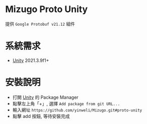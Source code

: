 # Mizugo Proto Unity
提供 `Google Protobuf v21.12` 組件

# 系統需求
- [Unity] 2021.3.9f1+

# 安裝說明
- 打開 [Unity] 的 Package Manager
- 點擊左上角「+」, 選擇 `Add package from git URL...`
- 輸入網址 `https://github.com/yinweli/Mizugo.git#proto-unity`
- 點擊 add 按鈕, 等待安裝完成

[Unity]: https://unity.com/